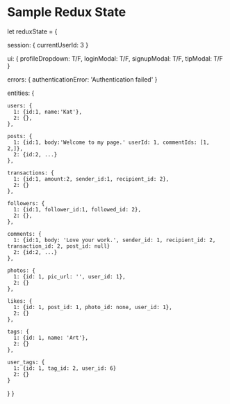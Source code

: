 # Sample Redux State

let reduxState = {

  session: {
  currentUserId: 3
  }

  ui: {
    profileDropdown: T/F,
    loginModal: T/F,
    signupModal: T/F,
    tipModal: T/F
  }

  errors: {
    authenticationError: 'Authentication failed'
  }

  entities: {

    users: {
      1: {id:1, name:'Kat'},
      2: {},
    },

    posts: {
      1: {id:1, body:'Welcome to my page.' userId: 1, commentIds: [1, 2,]},
      2: {id:2, ...}
    },

    transactions: {
      1: {id:1, amount:2, sender_id:1, recipient_id: 2},
      2: {}
    },

    followers: {
      1: {id:1, follower_id:1, followed_id: 2},
      2: {},
    },

    comments: {
      1: {id:1, body: 'Love your work.', sender_id: 1, recipient_id: 2,   transaction_id: 2, post_id: null}
      2: {id:2, ...}
    },

    photos: {
      1: {id: 1, pic_url: '', user_id: 1},
      2: {}
    },

    likes: {
      1: {id: 1, post_id: 1, photo_id: none, user_id: 1},
      2: {}
    },

    tags: {
      1: {id: 1, name: 'Art'},
      2: {}
    },

    user_tags: {
      1: {id: 1, tag_id: 2, user_id: 6}
      2: {}
    }
  }
}
